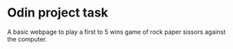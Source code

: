 # Odin project task

A basic webpage to play a first to 5 wins game of rock paper sissors against the computer. 
